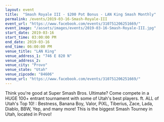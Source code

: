 ```yaml
---
layout: event
title:  "Smash Royale III - $200 Pot Bonus - LAN King Smash Monthly"
permalink: /events/2019-03-16-Smash-Royale-III
event_url: "https://www.facebook.com/events/310751206251669/"
event_image: "/assets/images/events/2019-03-16-Smash-Royale-III.jpg"
start_date: 2019-03-16
start_time: 03:00:00 PM
end_date: 2019-03-16
end_time: 06:00:00 PM
venue_title: "LAN King"
venue_address_1: "746 E 820 N"
venue_address_2:
venue_city: "Provo"
venue_state: "Utah"
venue_zipcode: "84606"
venue_url: "https://www.facebook.com/events/310751206251669/"
---
```


Think you're good at Super Smash Bros. Ultimate? Come compete in a HUGE 100+ entrant tournament with some of Utah's best players. ft. ALL of Utah's Top 10! : Bestness, Banana Boy, Valor, PiXL, Tiberius, Zace, Lada, Diablo, BBW, Yep, and many more! This is the biggest Smash Tourney in Utah, located in Provo!
